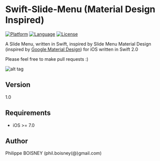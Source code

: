 # Swift-Slide-Menu (Material Design Inspired)
[![Platform](http://img.shields.io/badge/platform-ios-blue.svg?style=flat
)](https://developer.apple.com/iphone/index.action)
[![Language](http://img.shields.io/badge/language-swift-brightgreen.svg?style=flat
)](https://developer.apple.com/swift)
[![License](http://img.shields.io/badge/license-MIT-lightgrey.svg?style=flat
)](http://mit-license.org)

A Slide Menu, written in Swift, inspired by Slide Menu Material Design (inspired by [Google Material Design](https://www.google.com/design/spec/patterns/navigation-drawer.html)) for iOS written in Swift 2.0

Please feel free to make pull requests :)

![alt tag](https://raw.githubusercontent.com/Phil69/Swift-Slide-Menu/master/SlideMenu.gif)

## Version
1.0

## Requirements

- iOS >= 7.0

## Author

Philippe BOISNEY (phil.boisney(@)gmail.com)
